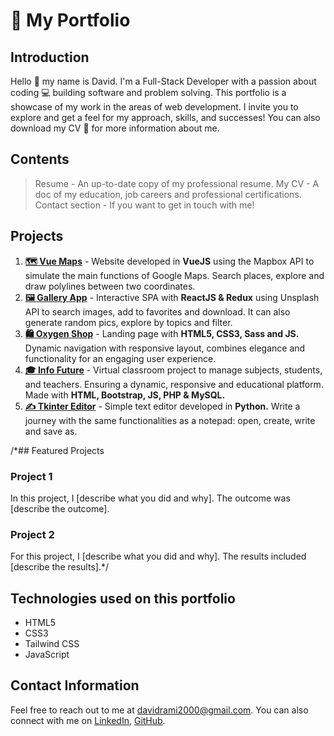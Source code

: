 # 💼 My Portfolio

## Introduction

Hello 👋 my name is David. I'm a Full-Stack Developer with a passion about coding ‍💻 building software and problem solving. This portfolio is a showcase of my work in the areas of web development. I invite you to explore and get a feel for my approach, skills, and successes! You can also download my CV 📝 for more information about me.

## Contents

> Resume - An up-to-date copy of my professional resume.
> My CV - A doc of my education, job careers and professional certifications.
> Contact section - If you want to get in touch with me!

## Projects

1. <b><u>🗺️ Vue Maps</u></b> - Website developed in <b>VueJS</b> using the Mapbox API to simulate the main functions of Google Maps. Search places, explore and draw polylines between two coordinates.
2. <b><u>🖼️ Gallery App</u></b> - Interactive SPA with <b>ReactJS & Redux</b> using Unsplash API to search images, add to favorites and download. It can also generate random pics, explore by topics and filter.
3. <b><u>🛍️ Oxygen Shop</u></b> - Landing page with <b>HTML5, CSS3, Sass and JS.</b> Dynamic navigation with responsive layout, combines elegance and functionality for an engaging user experience.
4. <b><u>🎓 Info Future</u></b> - Virtual classroom project to manage subjects, students, and teachers. Ensuring a dynamic, responsive and educational platform. Made with <b>HTML, Bootstrap, JS, PHP & MySQL.</b>
5. <b><u>✍️ Tkinter Editor</u></b> - Simple text editor developed in <b>Python.</b> Write a journey with the same functionalities as a notepad: open, create, write and save as.


/*## Featured Projects

### Project 1
In this project, I [describe what you did and why]. The outcome was [describe the outcome].

### Project 2
For this project, I [describe what you did and why]. The results included [describe the results].*/

## Technologies used on this portfolio

- HTML5
- CSS3
- Tailwind CSS
- JavaScript

## Contact Information

Feel free to reach out to me at davidrami2000@gmail.com. You can also connect with me on [LinkedIn](https://www.linkedin.com/in/davidrami12/), [GitHub](https://github.com/Davidrami12).
